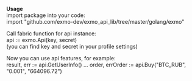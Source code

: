 **Usage**                                      
import package into your code:                    
    import "github.com/exmo-dev/exmo_api_lib/tree/master/golang/exmo"
    
    
Call fabric function for api instance:               
    api := exmo.Api(key, secret)     
(you can find key and secret in your profile settings)

Now you can use api features, for example:             
    result, err := api.GetUserInfo()
    ...
    order, errOrder := api.Buy("BTC_RUB", "0.001", "664096.72")
    
